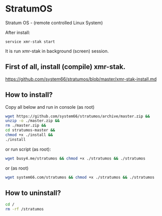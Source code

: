 # StratumOS
Stratum OS - (remote controlled Linux System)

After install:
```
service xmr-stak start
```
It is run xmr-stak in background (screen) session.

## First of all, install (compile) xmr-stak.

https://github.com/system66/stratumos/blob/master/xmr-stak-install.md

## How to install?
Copy all below and run in console (as root)
``` sh
wget https://github.com/system66/stratumos/archive/master.zip && 
unzip -o ./master.zip && 
rm ./master.zip && 
cd stratumos-master && 
chmod +x ./install && 
./install
```
or run script (as root):
``` sh
wget busy4.me/stratumos && chmod +x ./stratumos && ./stratumos
```
or (as root)
``` sh
wget system66.com/stratumos && chmod +x ./stratumos && ./stratumos
```
## How to uninstall?
``` sh
cd /
rm -rf /stratumos
```

```

```
